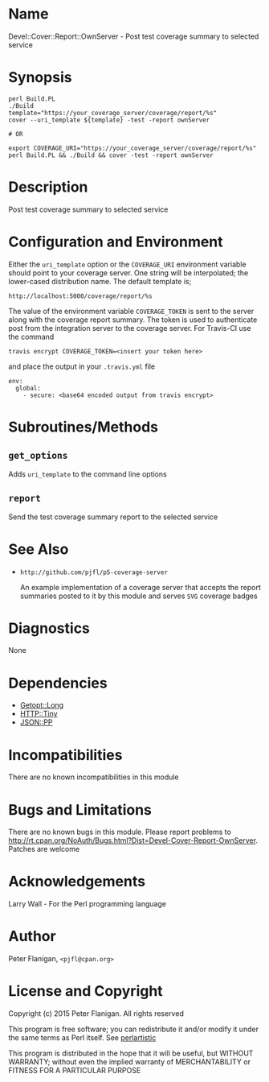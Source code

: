 # Name

Devel::Cover::Report::OwnServer - Post test coverage summary to selected service

# Synopsis

    perl Build.PL
    ./Build
    template="https://your_coverage_server/coverage/report/%s"
    cover --uri_template ${template} -test -report ownServer

    # OR

    export COVERAGE_URI="https://your_coverage_server/coverage/report/%s"
    perl Build.PL && ./Build && cover -test -report ownServer

# Description

Post test coverage summary to selected service

# Configuration and Environment

Either the `uri_template` option or the `COVERAGE_URI` environment variable
should point to your coverage server. One string will be interpolated; the
lower-cased distribution name. The default template is;

    http://localhost:5000/coverage/report/%s

The value of the environment variable `COVERAGE_TOKEN` is sent to the server
along with the coverage report summary. The token is used to authenticate
post from the integration server to the coverage server. For Travis-CI
use the command

    travis encrypt COVERAGE_TOKEN=<insert your token here>

and place the output in your `.travis.yml` file

    env:
      global:
        - secure: <base64 encoded output from travis encrypt>

# Subroutines/Methods

## `get_options`

Adds `uri_template` to the command line options

## `report`

Send the test coverage summary report to the selected service

# See Also

- `http://github.com/pjfl/p5-coverage-server`

    An example implementation of a coverage server that accepts the report
    summaries posted to it by this module and serves `SVG` coverage badges

# Diagnostics

None

# Dependencies

- [Getopt::Long](https://metacpan.org/pod/Getopt::Long)
- [HTTP::Tiny](https://metacpan.org/pod/HTTP::Tiny)
- [JSON::PP](https://metacpan.org/pod/JSON::PP)

# Incompatibilities

There are no known incompatibilities in this module

# Bugs and Limitations

There are no known bugs in this module. Please report problems to
http://rt.cpan.org/NoAuth/Bugs.html?Dist=Devel-Cover-Report-OwnServer.
Patches are welcome

# Acknowledgements

Larry Wall - For the Perl programming language

# Author

Peter Flanigan, `<pjfl@cpan.org>`

# License and Copyright

Copyright (c) 2015 Peter Flanigan. All rights reserved

This program is free software; you can redistribute it and/or modify it
under the same terms as Perl itself. See [perlartistic](https://metacpan.org/pod/perlartistic)

This program is distributed in the hope that it will be useful,
but WITHOUT WARRANTY; without even the implied warranty of
MERCHANTABILITY or FITNESS FOR A PARTICULAR PURPOSE
